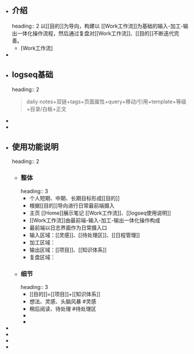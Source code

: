 - ## 介绍
  heading:: 2
  以[[目的]]为导向，构建以 [[Work工作流]]为基础的输入-加工-输出一体化操作流程，然后通过复盘对[[Work工作流]]、[[目的]]不断迭代完善。
	- [Work工作流]
-
- ## logseq基础
  heading:: 2
  >daliy notes+双链+tags+页面属性+query+移动/引用+template+等级+目录/白板+正文
-
-
- ## 使用功能说明
  heading:: 2
	- ### 整体
	  heading:: 3
		- 个人短期、中期、长期目标形成[[目的]]
		- 根据[[目的]]导向进行日常最前端摄入
		- 主页 [[Home]]展示笔记 [[Work工作流]]、[[logseq使用说明]]
		- [[Work工作流]]由最前端-输入-加工-输出一体化操作构成
		- 最前端以日志界面作为日常摄入口
		- 输入区域：[[灵感]]、[[待处理区]]、[[日程管理]]
		- 加工区域：
		- 输出区域：[[项目]]、[[知识体系]]
		- 复盘区域：
	- ### 细节
	  heading:: 3
		- [[目的]]=[[项目]]+[[知识体系]]
		- 想法、灵感、头脑风暴 #灵感
		- 稍后阅读、待处理 #待处理区
		-
		-
-
-
-
-